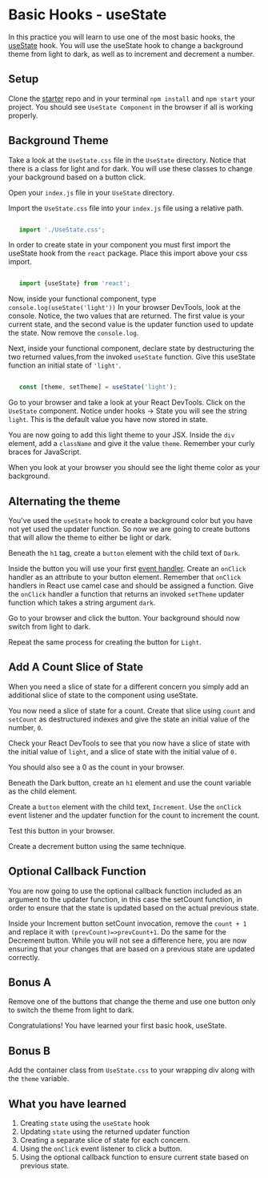 # Basic Hooks - useState

In this practice you will learn to use one of the most basic hooks, the
[useState][use-state] hook. You will use the useState hook to change
a background theme from light to dark, as well as to increment and decrement
a number.

## Setup

Clone the [starter][starter] repo and in your terminal `npm install` and `npm
start` your project. You should see `UseState Component` in the browser if all
is working properly.

## Background Theme

Take a look at the `UseState.css` file in the `UseState` directory. Notice that
there is a class for light and for dark. You will use these classes to change
your background based on a button click.

Open your `index.js` file in your `UseState` directory.

Import the `UseState.css` file into your `index.js` file using a relative path.

```js

   import './UseState.css';

```

In order to create state in your component you must first import the useState
hook from the `react` package. Place this import above your css import.

```js

   import {useState} from 'react';

```

Now, inside your functional component, type `console.log(useState('light'))`
In your browser DevTools, look at the console. Notice, the two values that are
returned. The first value is your current state, and the second value is the
updater function used to update the state. Now remove the `console.log`.

Next, inside your functional component, declare state by destructuring the two
returned values,from the invoked `useState` function. Give this useState
function an initial state of `'light'`.

```js

   const [theme, setTheme] = useState('light');

```

Go to your browser and take a look at your React DevTools. Click on the
`UseState` component. Notice under hooks -> State you will see the string
`light`. This is the default value you have now stored in state.

You are now going to add this light theme to your JSX. Inside the `div` element,
add a `className` and give it the value `theme`. Remember your curly braces for
JavaScript.

When you look at your browser you should see the light theme color as your
background.

## Alternating the theme

You've used the `useState` hook to create a background color but you have not
yet used the updater function. So now we are going to create buttons that will
allow the theme to either be light or dark.

Beneath the `h1` tag, create a `button` element with the child text of `Dark`.

Inside the button you will use your first [event handler][event-handler]. Create
an `onClick` handler as an attribute to your button element. Remember that
`onClick` handlers in React use camel case and should be assigned a function.
Give the `onClick` handler a function that returns an invoked `setTheme` updater
function which takes a string argument `dark`.

Go to your browser and click the button. Your background should now switch from
light to dark.

Repeat the same process for creating the button for `Light`.

## Add A Count Slice of State

When you need a slice of state for a different concern you simply add an
additional slice of state to the component using useState.

You now need a slice of state for a count. Create that slice using `count` and
`setCount` as destructured indexes and give the state an initial value of the
number, `0`.

Check your React DevTools to see that you now have a slice of state with the
initial value of `light`, and a slice of state with the initial value of `0.`

You should also see a 0 as the count in your browser.

Beneath the Dark button, create an `h1` element and use the count variable as
the child element.

Create a `button` element with the child text, `Increment`. Use the `onClick`
event listener and the updater function for the count to increment the count.

Test this button in your browser.

Create a decrement button using the same technique.

## Optional Callback Function

You are now going to use the optional callback function included as an argument
to the updater function, in this case the setCount function, in order to ensure
that the state is updated based on the actual previous state.

Inside your Increment button setCount invocation, remove the `count + 1` and
replace it with `(prevCount)=>prevCount+1`. Do the same for the Decrement
button. While you will not see a difference here, you are now ensuring that your
changes that are based on a previous state are updated correctly.

## Bonus A

Remove one of the buttons that change the theme and use one button only to switch
the theme from light to dark.

Congratulations! You have learned your first basic hook, useState.

## Bonus B

Add the container class from `UseState.css` to your wrapping div along with the
`theme` variable.

## What you have learned

1. Creating `state` using the `useState` hook
2. Updating `state` using the returned updater function
3. Creating a separate slice of state for each concern.
4. Using the `onClick` event listener to click a button.
5. Using the optional callback function to ensure current
   state based on previous state.

[use-state]: https://beta.reactjs.org/reference/usestate 
[starter]: ./starter
[event-handler]:
https://beta.reactjs.org/learn/responding-to-events#adding-event-handlers
